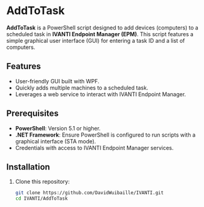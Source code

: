 # AddToTask

**AddToTask** is a PowerShell script designed to add devices (computers) to a scheduled task in **IVANTI Endpoint Manager (EPM)**. This script features a simple graphical user interface (GUI) for entering a task ID and a list of computers.

## Features
- User-friendly GUI built with WPF.
- Quickly adds multiple machines to a scheduled task.
- Leverages a web service to interact with IVANTI Endpoint Manager.

## Prerequisites
- **PowerShell**: Version 5.1 or higher.
- **.NET Framework**: Ensure PowerShell is configured to run scripts with a graphical interface (STA mode).
- Credentials with access to IVANTI Endpoint Manager services.

## Installation
1. Clone this repository:
   ```bash
   git clone https://github.com/DavidWuibaille/IVANTI.git
   cd IVANTI/AddToTask

